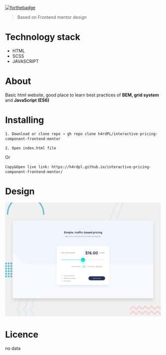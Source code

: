 [![forthebadge](https://forthebadge.com/images/badges/built-with-love.svg)](https://forthebadge.com)

> Based on Frontend mentor design

Technology stack
======

* HTML
* SCSS
* JAVASCRIPT

About
======

Basic html website, good place to learn best practices of <b>BEM, grid system</b> and <b>JavaScript (ES6)</b>

Installing
======

```
1. Download or clone repo → gh repo clone h4rdPL/interactive-pricing-component-frontend-mentor
```

```
2. Open index.html file
```

Or
```
Copy&Open live link: https://h4rdpl.github.io/interactive-pricing-component-frontend-mentor/
```

Design
======

![design](./design/desktop-preview.jpg)


Licence
======

no data
